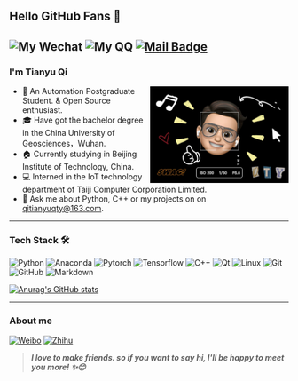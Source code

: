 ## Hello GitHub Fans 👋

![My Wechat](https://img.shields.io/badge/WeChat-Qitianyujqk-red?style=flat&logo=WeChat)
![My QQ](https://img.shields.io/badge/QQ-1124351512-red?style=flat&logo=TencentQQ&logoColor=FFD700)
[![Mail Badge](https://img.shields.io/badge/Mail-qitianyuqty@163.com-red?style=flat&logo=Minutemailer&logoColor=white&link=mailto:qitianyuqty@163.com)](mailto:qitianyuqty@163.com)
---

### I'm Tianyu Qi
<img align="right" src="https://github.com/QiTianyu-0403/QiTianyu-0403/blob/main/1.jpeg" width="250"/>

- 💁 An Automation Postgraduate Student. & Open Source enthusiast.
- 🎓 Have got the bachelor degree in the China University of Geosciences，Wuhan.
- 🏠 Currently studying in Beijing Institute of Technology, China.
- 💻 Interned in the IoT technology department of Taiji Computer Corporation Limited.
- 📝 Ask me about Python, C++ or my projects on on [qitianyuqty@163.com](mailto:qitianyuqty@163.com).
---

### Tech Stack 🛠

![Python](https://img.shields.io/badge/-Python-333333?style=flat&logo=Python&logoColor=1E90FF&color=483D8B)
![Anaconda](https://img.shields.io/badge/-Anaconda-333333?style=flat&logo=Anaconda&color=483D8B)
![Pytorch](https://img.shields.io/badge/-Pytorch-333333?style=flat&logo=Pytorch&color=483D8B)
![Tensorflow](https://img.shields.io/badge/-Tensorflow-333333?style=flat&logo=Tensorflow&color=483D8B)
![C++](https://img.shields.io/badge/-C++-333333?style=flat&logo=cplusplus&logoColor=00BFFF&color=483D8B)
![Qt](https://img.shields.io/badge/-Qt-333333?style=flat&logo=Qt&color=483D8B)
![Linux](https://img.shields.io/badge/-Linux-333333?style=flat&logo=Linux&logoColor=FCC624&color=483D8B)
![Git](https://img.shields.io/badge/-Git-333333?style=flat&logo=git&color=483D8B)
![GitHub](https://img.shields.io/badge/-GitHub-333333?style=flat&logo=github&color=483D8B)
![Markdown](https://img.shields.io/badge/-Markdown-333333?style=flat&logo=markdown&color=483D8B)

[![Anurag's GitHub stats](https://github-readme-stats.vercel.app/api?username=QiTianyu-0403&hide=contribs,prs&show_icons=true&include_all_commits=True&theme=github_dark)](https://github.com/QiTianyu-0403/github-readme-stats)


---
### About me

[![Weibo](https://img.shields.io/badge/-Weibo-333333?style=flat&logo=SinaWeibo&logoColor=E6162D&color=FF8C00)](https://weibo.com/u/5632513104)
[![Zhihu](https://img.shields.io/badge/-Zhihu-333333?style=flat&logo=Zhihu&logoColor=FFFFFF&color=0084FF)](https://www.zhihu.com/people/xin-sen-miao-yan-yao-49-60)

> ***I love to make friends. so if you want to say hi, I'll be happy to meet you more! ✨😊***
<!--
**QiTianyu-0403/QiTianyu-0403** is a ✨ _special_ ✨ repository because its `README.md` (this file) appears on your GitHub profile.

Here are some ideas to get you started:

- 🔭 I’m currently working on ...
- 🌱 I’m currently learning ...
- 👯 I’m looking to collaborate on ...
- 🤔 I’m looking for help with ...
- 💬 Ask me about ...
- 📫 How to reach me: ...
- 😄 Pronouns: ...
- ⚡ Fun fact: ...
-->
